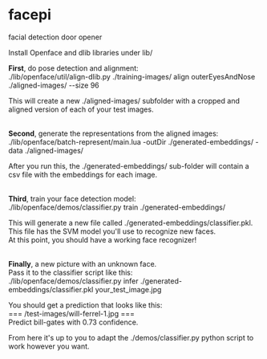 # facepi
facial detection door opener 

Install Openface and dlib libraries under lib/ 

<b>First</b>, do pose detection and alignment:  <br />
./lib/openface/util/align-dlib.py ./training-images/ align outerEyesAndNose ./aligned-images/ --size 96 <br />

This will create a new ./aligned-images/ subfolder with a cropped and aligned version of each of your test images.<br /><br />


<b>Second</b>, generate the representations from the aligned images:<br />
./lib/openface/batch-represent/main.lua -outDir ./generated-embeddings/ -data ./aligned-images/ <br />

After you run this, the ./generated-embeddings/ sub-folder will contain a csv file with the embeddings for each image.<br /><br />


<b>Third</b>, train your face detection model: <br />
./lib/openface/demos/classifier.py train ./generated-embeddings/ <br />

This will generate a new file called ./generated-embeddings/classifier.pkl. <br />
This file has the SVM model you'll use to recognize new faces. <br />
At this point, you should have a working face recognizer! <br /><br />


<b>Finally</b>, a new picture with an unknown face. <br />
Pass it to the classifier script like this:<br />
./lib/openface/demos/classifier.py infer ./generated-embeddings/classifier.pkl your_test_image.jpg<br />

You should get a prediction that looks like this:<br />
=== /test-images/will-ferrel-1.jpg === <br />
Predict bill-gates with 0.73 confidence. <br />

From here it's up to you to adapt the ./demos/classifier.py python script to work however you want.
